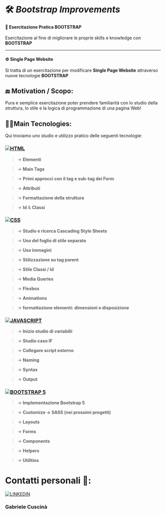 
# 🛠 *Bootstrap Improvements*
#### 🔬 **Esercitazione Pratica BOOTSTRAP**

Esercitazione al fine di migliorare le proprie skills e knowledge con **BOOTSTRAP**
 

___

#### ⚙ **Single Page Website**


Si tratta di un esercitazione per modificare **Single Page Website** attraverso nuove tecnologie **BOOTSTRAP**




## 🔚 Motivation / Scopo:

Pura e semplice esercitazione poter prendere familiarità con lo studio della struttura, lo stile e la logica di programmazione di una pagina Web!



## 👩‍💻Main Tecnologies:

Qui troviamo uno studio e utilizzo pratico delle seguenti tecnologie:

















### [![ HTML ](https://i.ibb.co/b34s6cM/html.png)]() 


> &rarr; **Elementi**

> &rarr; **Main Tags** 

> &rarr; **Primi approcci con il tag e sub-tag dei **Form****

> &rarr; **Attributi**

> &rarr; **Formattazione della struttura**

> &rarr; **Id** & **Classi**
### [![ CSS ](https://i.ibb.co/zZpqSzb/css-3.png)]()


> &rarr; **Studio e ricerca Cascading Style Sheets**

> &rarr; **Uso del foglio di stile separato** 

> &rarr; **Uso immagini**

> &rarr; **Stilizzazione su tag parent**

> &rarr; **Stile Classi / Id**

> &rarr; **Media Queries**

> &rarr; **Flexbox**

> &rarr; **Animations**

> &rarr; **formattazione elementi: dimensioni e disposizione**
### [![ JAVASCRIPT ](https://i.ibb.co/n1BMb0z/js.png)]() 


> &rarr; **Inizio studio di variabilii**

> &rarr; **Studio caso IF** 

> &rarr; **Collegare script esterno**

> &rarr; **Naming**

> &rarr; **Syntax**

> &rarr; **Output**

### [![ BOOTSTRAP 5 ](https://i.ibb.co/SBHnnQg/bootstrap.png)]()


> &rarr; **Implementazione Bootstrap 5**

> &rarr; **Customize -> SASS (nei prossimi progetti)** 

> &rarr; **Layouts**

> &rarr; **Forms**

> &rarr; **Components**

> &rarr; **Helpers**

> &rarr; **Utilities**


 
 # Contatti personali 👤:

[![ LINKEDIN ](https://i.ibb.co/C5FFfbB/linkedin-1.png)](https://www.linkedin.com/in/gabriele-cuscin%C3%A0)

### Gabriele Cuscinà
